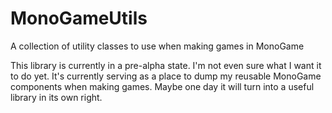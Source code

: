MonoGameUtils
=============

A collection of utility classes to use when making games in MonoGame

This library is currently in a pre-alpha state. I'm not even sure what I want it to do yet. It's currently serving as a place to dump my reusable MonoGame components when making games. Maybe one day it will turn into a useful library in its own right.
